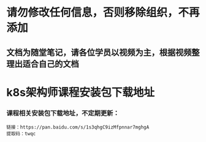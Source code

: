 # 请勿修改任何信息，否则移除组织，不再添加
## 文档为随堂笔记，请各位学员以视频为主，根据视频整理出适合自己的文档

# k8s架构师课程安装包下载地址
### 课程相关安装包下载地址，不定期更新：
````
链接：https://pan.baidu.com/s/1s3qhgC9izMfpnnar7mghgA 
提取码：twqc
````


